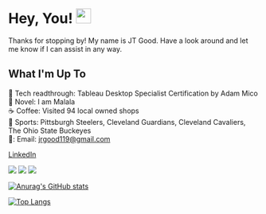 # Hey, You! <img src="https://raw.githubusercontent.com/MartinHeinz/MartinHeinz/master/wave.gif" width="30px">

Thanks for stopping by! My name is JT Good. Have a look around and let me know if I can assist in any way.

## What I'm Up To
📘 Tech readthrough: Tableau Desktop Specialist Certification by Adam Mico\
📖 Novel: I am Malala\
☕ Coffee: Visited 94 local owned shops\
🏈 Sports: Pittsburgh Steelers, Cleveland Guardians, Cleveland Cavaliers, The Ohio State Buckeyes\
📧: Email: jrgood119@gmail.com

[LinkedIn](https://www.linkedin.com/in/joseph-r-good/)


![](https://img.shields.io/badge/Python-informational?style=flat&logo=Python&logoColor=white&color=3776AB) ![](https://img.shields.io/badge/R-informational?style=flat&logo=RStudio&logoColor=white&color=276DC3) ![](https://img.shields.io/badge/RStudio-informational?style=flat&logo=RStudio&logoColor=white&color=75AADB) 


[![Anurag's GitHub stats](https://github-readme-stats.vercel.app/api?username=jrgood119)](https://github.com/anuraghazra/github-readme-stats)


[![Top Langs](https://github-readme-stats.vercel.app/api/top-langs/?username=jrgood119)](https://github.com/jrgood119/github-readme-stats)


<!---
jrgood119/jrgood119 is a ✨ special ✨ repository because its `README.md` (this file) appears on your GitHub profile.
You can click the Preview link to take a look at your changes.
--->
